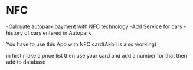 # NFC
-Calcuate autopark payment with NFC technology
-Add Service for cars 
-history of cars entered in Autopark


You have to use this App with NFC card(Akbil is also working) 

in first make a price list then use your card and add a number for that then add to database 
